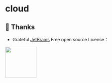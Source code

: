 # cloud

## 🤝 Thanks

- Grateful [JetBrains](https://jb.gg/OpenSourceSupport) Free open source License：

<a href="https://jb.gg/OpenSourceSupport"><img src="https://resources.jetbrains.com/storage/products/company/brand/logos/jb_beam.png" width="100" height="100" alt=""/></a>